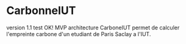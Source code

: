 # CarbonneIUT
 version 1.1
 test OK!
 MVP architecture
CarboneIUT permet de calculer l'empreinte carbone d'un etudiant de Paris Saclay a l'IUT.
